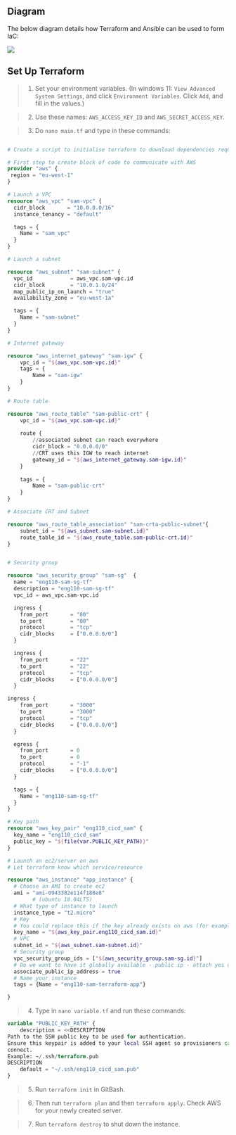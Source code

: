## Diagram

The below diagram details how Terraform and Ansible can be used to form IaC:

![](https://i.imgur.com/ubSImc9.png)

## Set Up Terraform

> 1. Set your environment variables. (In windows 11: `View Advanced System Settings`, and click
`Environment Variables`. Click `Add`, and fill in the values.)

> 2. Use these names: `AWS_ACCESS_KEY_ID` and `AWS_SECRET_ACCESS_KEY`.

> 3. Do `nano main.tf` and type in these commands:

```terraform

# Create a script to initialise terraform to download dependencies required for AWS

# First step to create block of code to communicate with AWS
provider "aws" {
 region = "eu-west-1" 
}

# Launch a VPC
resource "aws_vpc" "sam-vpc" {
  cidr_block       = "10.0.0.0/16"
  instance_tenancy = "default"

  tags = {
    Name = "sam_vpc"
  }
}

# Launch a subnet

resource "aws_subnet" "sam-subnet" {
  vpc_id            = aws_vpc.sam-vpc.id
  cidr_block        = "10.0.1.0/24"
  map_public_ip_on_launch = "true"
  availability_zone = "eu-west-1a"

  tags = {
    Name = "sam-subnet"
  }
}

# Internet gateway

resource "aws_internet_gateway" "sam-igw" {
    vpc_id = "${aws_vpc.sam-vpc.id}"
    tags = {
        Name = "sam-igw"
    }
}

# Route table

resource "aws_route_table" "sam-public-crt" {
    vpc_id = "${aws_vpc.sam-vpc.id}"
    
    route {
        //associated subnet can reach everywhere
        cidr_block = "0.0.0.0/0" 
        //CRT uses this IGW to reach internet
        gateway_id = "${aws_internet_gateway.sam-igw.id}" 
    }
    
    tags = {
        Name = "sam-public-crt"
    }
}

# Associate CRT and Subnet

resource "aws_route_table_association" "sam-crta-public-subnet"{
    subnet_id = "${aws_subnet.sam-subnet.id}"
    route_table_id = "${aws_route_table.sam-public-crt.id}"
}


# Security group

resource "aws_security_group" "sam-sg"  {
  name = "eng110-sam-sg-tf"
  description = "eng110-sam-sg-tf"
  vpc_id = aws_vpc.sam-vpc.id

  ingress {
    from_port       = "80"
    to_port         = "80"
    protocol        = "tcp"
    cidr_blocks     = ["0.0.0.0/0"]   
  }

  ingress {
    from_port       = "22"
    to_port         = "22"
    protocol        = "tcp"
    cidr_blocks     = ["0.0.0.0/0"]  
  }

ingress {
    from_port       = "3000"
    to_port         = "3000"
    protocol        = "tcp"
    cidr_blocks     = ["0.0.0.0/0"]  
  }

  egress {
    from_port       = 0
    to_port         = 0
    protocol        = "-1" 
    cidr_blocks     = ["0.0.0.0/0"]
  }

  tags = {
    Name = "eng110-sam-sg-tf"
  }
}

# Key path
resource "aws_key_pair" "eng110_cicd_sam" {
  key_name = "eng110_cicd_sam"
  public_key = "${file(var.PUBLIC_KEY_PATH)}"
}

# Launch an ec2/server on aws
# Let terraform know which service/resource

resource "aws_instance" "app_instance" {
  # Choose an AMI to create ec2
  ami = "ami-0943382e114f188e8"
        # (ubuntu 18.04LTS)
  # What type of instance to launch
  instance_type = "t2.micro"
  # Key
  # You could replace this if the key already exists on aws (for example with "eng119")
  key_name = "${aws_key_pair.eng110_cicd_sam.id}"
  # VPC
  subnet_id = "${aws_subnet.sam-subnet.id}"
  # Security group
  vpc_security_group_ids = ["${aws_security_group.sam-sg.id}"]
  # Do we want to have it globally available - public ip - attach yes or no?
  associate_public_ip_address = true
  # Name your instance
  tags = {Name = "eng110-sam-terraform-app"}

}
```

> 4. Type in `nano variable.tf` and run these commands:
```terraform
variable "PUBLIC_KEY_PATH" {
    description = <<DESCRIPTION
Path to the SSH public key to be used for authentication.
Ensure this keypair is added to your local SSH agent so provisioners can
connect.
Example: ~/.ssh/terraform.pub
DESCRIPTION
    default = "~/.ssh/eng110_cicd_sam.pub"
}
```

> 5. Run `terraform init` in GitBash.

> 6. Then run `terraform plan` and then `terraform apply`. Check AWS for your newly created server.

> 7. Run `terraform destroy` to shut down the instance.